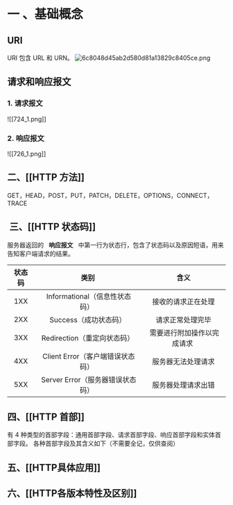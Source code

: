 
# 一 、基础概念
## URI
URI 包含 URL 和 URN。
![6c8048d45ab2d580d81a13829c8405ce.png](en-resource://database/724:1)

## 请求和响应报文
### 1. 请求报文
![[724_1.png]]
### 2. 响应报文
![[726_1.png]]
## 二、[[HTTP 方法]]
GET，HEAD，POST，PUT，PATCH，DELETE，OPTIONS，CONNECT，TRACE

##  三、[[HTTP 状态码]]
服务器返回的   **响应报文**   中第一行为状态行，包含了状态码以及原因短语，用来告知客户端请求的结果。

| 状态码 | 类别 | 含义 |
| :---: | :---: | :---: |
| 1XX | Informational（信息性状态码） | 接收的请求正在处理 |
| 2XX | Success（成功状态码） | 请求正常处理完毕 |
| 3XX | Redirection（重定向状态码） | 需要进行附加操作以完成请求 |
| 4XX | Client Error（客户端错误状态码） | 服务器无法处理请求 |
| 5XX | Server Error（服务器错误状态码） | 服务器处理请求出错 |

## 四、[[HTTP 首部]]
有 4 种类型的首部字段：通用首部字段、请求首部字段、响应首部字段和实体首部字段。
各种首部字段及其含义如下（不需要全记，仅供查阅）


## 五、[[HTTP具体应用]]


## 六、[[HTTP各版本特性及区别]]
